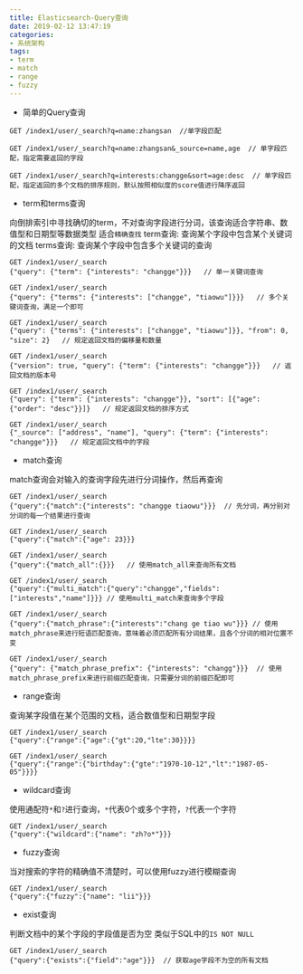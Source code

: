 ```yaml
---
title: Elasticsearch-Query查询
date: 2019-02-12 13:47:19
categories: 
- 系统架构
tags:
- term
- match
- range
- fuzzy
---
```


- 简单的Query查询

```shell
GET /index1/user/_search?q=name:zhangsan  //单字段匹配

GET /index1/user/_search?q=name:zhangsan&_source=name,age  // 单字段匹配，指定需要返回的字段

GET /index1/user/_search?q=interests:changge&sort=age:desc  // 单字段匹配，指定返回的多个文档的排序规则，默认按照相似度的score值进行降序返回
```

- term和terms查询

向倒排索引中寻找确切的term，不对查询字段进行分词，该查询适合字符串、数值型和日期型等数据类型
适合`精确查找`
term查询: 查询某个字段中包含某个关键词的文档
terms查询: 查询某个字段中包含多个关键词的查询

```shell
GET /index1/user/_search
{"query": {"term": {"interests": "changge"}}}   // 单一关键词查询

GET /index1/user/_search
{"query": {"terms": {"interests": ["changge", "tiaowu"]}}}   // 多个关键词查询，满足一个即可

GET /index1/user/_search
{"query": {"terms": {"interests": ["changge", "tiaowu"]}}, "from": 0, "size": 2}   // 规定返回文档的偏移量和数量

GET /index1/user/_search
{"version": true, "query": {"term": {"interests": "changge"}}}   // 返回文档的版本号

GET /index1/user/_search
{"query": {"term": {"interests": "changge"}}, "sort": [{"age": {"order": "desc"}}]}   // 规定返回文档的排序方式

GET /index1/user/_search
{"_source": ["address", "name"], "query": {"term": {"interests": "changge"}}}   // 规定返回文档中的字段
```

- match查询

match查询会对输入的查询字段先进行分词操作，然后再查询

```shell
GET /index1/user/_search
{"query":{"match":{"interests": "changge tiaowu"}}}  // 先分词，再分别对分词的每一个结果进行查询

GET /index1/user/_search
{"query":{"match":{"age": 23}}}

GET /index1/user/_search
{"query":{"match_all":{}}}   // 使用match_all来查询所有文档

GET /index1/user/_search
{"query":{"multi_match":{"query":"changge","fields":["interests","name"]}}} // 使用multi_match来查询多个字段

GET /index1/user/_search
{"query":{"match_phrase":{"interests":"chang ge tiao wu"}}} // 使用match_phrase来进行短语匹配查询，意味着必须匹配所有分词结果，且各个分词的相对位置不变

GET /index1/user/_search
{"query": {"match_phrase_prefix": {"interests": "changg"}}}  // 使用match_phrase_prefix来进行前缀匹配查询，只需要分词的前缀匹配即可
```

- range查询

查询某字段值在某个范围的文档，适合数值型和日期型字段

```shell
GET /index1/user/_search
{"query":{"range":{"age":{"gt":20,"lte":30}}}}

GET /index1/user/_search
{"query":{"range":{"birthday":{"gte":"1970-10-12","lt":"1987-05-05"}}}}
```

- wildcard查询

使用通配符`*`和`?`进行查询，`*`代表0个或多个字符，`?`代表一个字符

```shell
GET /index1/user/_search
{"query":{"wildcard":{"name": "zh?o*"}}}
```

- fuzzy查询

当对搜索的字符的精确值不清楚时，可以使用fuzzy进行模糊查询

```shell
GET /index1/user/_search
{"query":{"fuzzy":{"name": "lii"}}}
```

- exist查询

判断文档中的某个字段的字段值是否为空
类似于SQL中的`IS NOT NULL`

```shell
GET /index1/user/_search
{"query":{"exists":{"field":"age"}}}  // 获取age字段不为空的所有文档
```